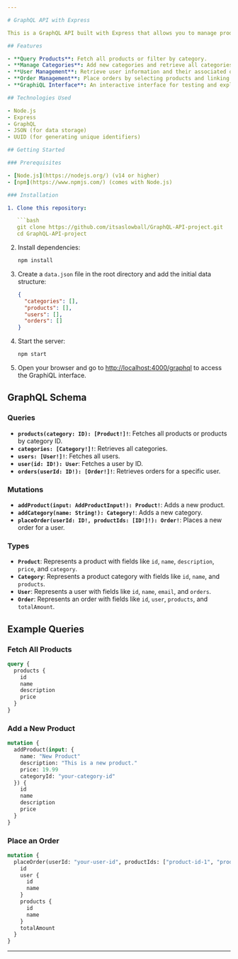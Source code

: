 ```yaml
---

# GraphQL API with Express

This is a GraphQL API built with Express that allows you to manage products, categories, users, and orders in a simple e-commerce application. It uses a JSON file as a data store, making it easy to set up and run without a database.

## Features

- **Query Products**: Fetch all products or filter by category.
- **Manage Categories**: Add new categories and retrieve all categories.
- **User Management**: Retrieve user information and their associated orders.
- **Order Management**: Place orders by selecting products and linking them to a user.
- **GraphiQL Interface**: An interactive interface for testing and exploring the API.

## Technologies Used

- Node.js
- Express
- GraphQL
- JSON (for data storage)
- UUID (for generating unique identifiers)

## Getting Started

### Prerequisites

- [Node.js](https://nodejs.org/) (v14 or higher)
- [npm](https://www.npmjs.com/) (comes with Node.js)

### Installation

1. Clone this repository:

   ```bash
   git clone https://github.com/itsaslowball/GraphQL-API-project.git
   cd GraphQL-API-project
   ```

2. Install dependencies:

   ```bash
   npm install
   ```

3. Create a `data.json` file in the root directory and add the initial data structure:

   ```json
   {
     "categories": [],
     "products": [],
     "users": [],
     "orders": []
   }
   ```

4. Start the server:

   ```bash
   npm start
   ```

5. Open your browser and go to [http://localhost:4000/graphql](http://localhost:4000/graphql) to access the GraphiQL interface.

## GraphQL Schema

### Queries

- **`products(category: ID): [Product!]!`**: Fetches all products or products by category ID.
- **`categories: [Category!]!`**: Retrieves all categories.
- **`users: [User!]!`**: Fetches all users.
- **`user(id: ID!): User`**: Fetches a user by ID.
- **`orders(userId: ID!): [Order!]!`**: Retrieves orders for a specific user.

### Mutations

- **`addProduct(input: AddProductInput!): Product!`**: Adds a new product.
- **`addCategory(name: String!): Category!`**: Adds a new category.
- **`placeOrder(userId: ID!, productIds: [ID!]!): Order!`**: Places a new order for a user.

### Types

- **`Product`**: Represents a product with fields like `id`, `name`, `description`, `price`, and `category`.
- **`Category`**: Represents a product category with fields like `id`, `name`, and `products`.
- **`User`**: Represents a user with fields like `id`, `name`, `email`, and `orders`.
- **`Order`**: Represents an order with fields like `id`, `user`, `products`, and `totalAmount`.

## Example Queries

### Fetch All Products

```graphql
query {
  products {
    id
    name
    description
    price
  }
}
```

### Add a New Product

```graphql
mutation {
  addProduct(input: {
    name: "New Product"
    description: "This is a new product."
    price: 19.99
    categoryId: "your-category-id"
  }) {
    id
    name
    description
    price
  }
}
```

### Place an Order

```graphql
mutation {
  placeOrder(userId: "your-user-id", productIds: ["product-id-1", "product-id-2"]) {
    id
    user {
      id
      name
    }
    products {
      id
      name
    }
    totalAmount
  }
}
```

---
```

